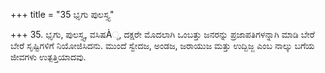 +++
title = "35 ಭೃಗು ಪುಲಸ್ತ್ಯ"

+++
35.  ಭೃಗು, ಪುಲಸ್ತ್ಯ, ವಸಿಷÀ್ಠ, ದಕ್ಷರೇ ಮೊದಲಾಗಿ ಒಂಬತ್ತು ಜನರನ್ನು ಪ್ರಜಾಪತಿಗಳನ್ನಾಗಿ ಮಾಡಿ ಬೇರೆ ಬೇರೆ ಸೃಷ್ಟಿಗಳಿಗೆ ನಿಯೋಜಿಸಿದನು. ಮುಂದೆ ಸ್ವೇದಜ, ಅಂಡಜ, ಜರಾಯುಜ ಮತ್ತು ಉದ್ಬಿಜ್ಜ ಎಂಬ ನಾಲ್ಕು ಬಗೆಯ ಜೀವಗಳು ಉತ್ಪತ್ತಿಯಾದವು.